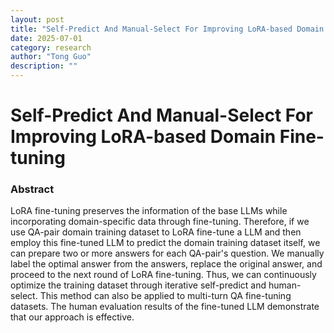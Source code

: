 ```yaml
---
layout: post
title: "Self-Predict And Manual-Select For Improving LoRA-based Domain Fine-tuning"
date: 2025-07-01
category: research
author: "Tong Guo"
description: ""
---
```

# Self-Predict And Manual-Select For Improving LoRA-based Domain Fine-tuning

### Abstract

LoRA fine-tuning preserves the information of the base LLMs
while incorporating domain-specific data through fine-tuning. 
Therefore, if we use QA-pair domain training dataset to LoRA fine-tune a LLM
and then employ this fine-tuned LLM to predict the domain training dataset itself, 
we can prepare two or more answers for each QA-pair's question. 
We manually label the optimal answer from the answers, replace the original answer, 
and proceed to the next round of LoRA fine-tuning.
Thus, we can continuously optimize the training dataset through iterative self-predict and human-select.
This method can also be applied to multi-turn QA fine-tuning datasets.
The human evaluation results of the fine-tuned LLM demonstrate that our approach is effective.
